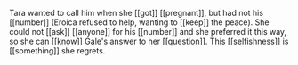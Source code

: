 Tara wanted to call him when she [[got]] [[pregnant]], but had not his [[number]] (Eroica refused to help, wanting to [[keep]] the peace). She could not [[ask]] [[anyone]] for his [[number]] and she preferred it this way, so she can [[know]] Gale's answer to her [[question]]. This [[selfishness]] is [[something]] she regrets.
